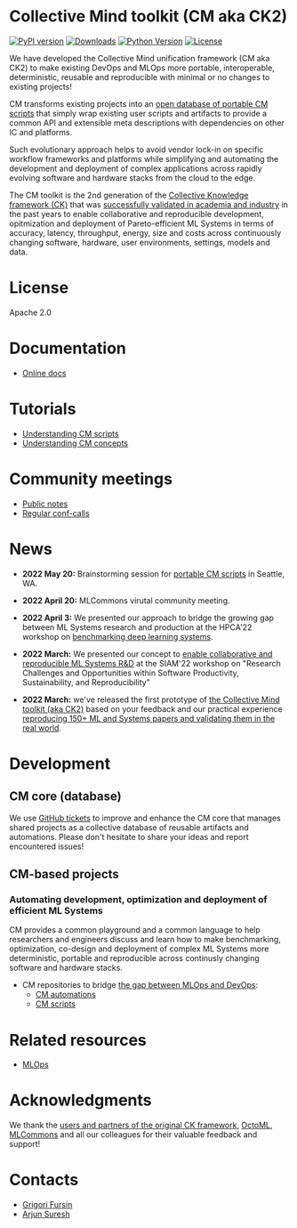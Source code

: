 # Collective Mind toolkit (CM aka CK2)

[![PyPI version](https://badge.fury.io/py/cmind.svg)](https://pepy.tech/project/cmind)
[![Downloads](https://pepy.tech/badge/cmind)](https://pepy.tech/project/cmind)
[![Python Version](https://img.shields.io/badge/python-3+-blue.svg)](https://github.com/mlcommons/ck/tree/master/cm)
[![License](https://img.shields.io/badge/License-Apache%202.0-green)](https://github.com/mlcommons/ck/tree/master/cm)


We have developed the Collective Mind unification framework (CM aka CK2) to make existing DevOps and MLOps 
more portable, interoperable, deterministic, reusable and reproducible 
with minimal or no changes to existing projects!

CM transforms existing projects into an [open database of portable CM scripts](https://github.com/octoml/cm-mlops/tree/main/script) 
that simply wrap existing user scripts and artifacts 
to provide a common API and extensible meta descriptions 
with dependencies on other IC and platforms.

Such evolutionary approach helps to avoid vendor lock-in on specific workflow frameworks and platforms
while simplifying and automating the development and deployment of complex applications
across rapidly evolving software and hardware stacks from the cloud to the edge.

The CM toolkit is the 2nd generation of the [Collective Knowledge framework (CK)]( https://arxiv.org/abs/2011.01149 )
that was [successfully validated in academia and industry]( https://cKnowledge.org/partners.html ) in the past years 
to enable collaborative and reproducible development, opitmization and deployment
of Pareto-efficient ML Systems in terms of accuracy, latency, throughput, energy, size and costs
across continuously changing software, hardware, user environments, settings, models and data.



# License

Apache 2.0



# Documentation

* [Online docs](https://cknowledge.org/docs/cm)

# Tutorials

* [Understanding CM scripts](https://cknowledge.org/docs/cm/tutorial-scripts.html)
* [Understanding CM concepts](https://cknowledge.org/docs/cm/tutorial-concept.html)

# Community meetings

* [Public notes](meetings/)
* [Regular conf-calls](meetings/conf-calls.md)


# News

* **2022 May 20:** Brainstorming session for [portable CM scripts](https://cknowledge.org/docs/cm/tutorial-scripts.html) in Seattle, WA.

* **2022 April 20:** MLCommons virutal community meeting.

* **2022 April 3:** We presented our approach to bridge the growing gap between ML Systems research and production 
  at the HPCA'22 workshop on [benchmarking deep learning systems](https://sites.google.com/g.harvard.edu/mlperf-bench-hpca22/home).

* **2022 March:** We presented our concept to [enable collaborative and reproducible ML Systems R&D](https://meetings.siam.org/sess/dsp_programsess.cfm?SESSIONCODE=73126) 
  at the SIAM'22 workshop on "Research Challenges and Opportunities within Software Productivity, Sustainability, and Reproducibility"

* **2022 March:** we've released the first prototype of [the Collective Mind toolkit (aka CK2)](https://github.com/mlcommons/ck/tree/master/cm)
  based on your feedback and our practical experience [reproducing 150+ ML and Systems papers and validating them in the real world](https://www.youtube.com/watch?v=7zpeIVwICa4).




# Development

## CM core (database)

We use [GitHub tickets](https://github.com/mlcommons/ck/issues) 
to improve and enhance the CM core that manages shared projects
as a collective database of reusable artifacts and automations.
Please don't hesitate to share your ideas and report encountered issues!



## CM-based projects

### Automating development, optimization and deployment of efficient ML Systems

CM provides a common playground and a common language to help researchers and engineers
discuss and learn how to make benchmarking, optimization, co-design and deployment
of complex ML Systems more deterministic, portable and reproducible across
continusly changing software and hardware stacks.

* CM repositories to bridge [the gap between MLOps and DevOps](https://www.mihaileric.com/posts/mlops-is-a-mess):
  * [CM automations]( https://github.com/mlcommons/ck/tree/master/cm-devops )
  * [CM scripts]( https://github.com/octoml/cm-mlops/tree/main/script )




# Related resources

* [MLOps](docs/KB/MLOps.md)


# Acknowledgments

We thank the [users and partners of the original CK framework](https://cKnowledge.org/partners.html), 
[OctoML](https://octoml.ai), [MLCommons](https://mlcommons.org) 
and all our colleagues for their valuable feedback and support!


# Contacts

* [Grigori Fursin](https://cKnowledge.io/@gfursin)
* [Arjun Suresh](https://www.linkedin.com/in/arjunsuresh)
